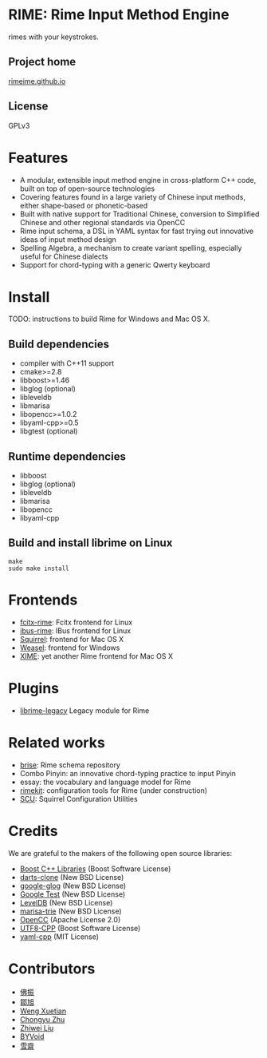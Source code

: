 <meta charset="UTF-8">

RIME: Rime Input Method Engine
===
rimes with your keystrokes.

Project home
---
[rimeime.github.io](http://rimeime.github.io)

License
---
GPLv3

Features
===
  - A modular, extensible input method engine in cross-platform C++ code, built on top of open-source technologies
  - Covering features found in a large variety of Chinese input methods, either shape-based or phonetic-based
  - Built with native support for Traditional Chinese, conversion to Simplified Chinese and other regional standards via OpenCC
  - Rime input schema, a DSL in YAML syntax for fast trying out innovative ideas of input method design
  - Spelling Algebra, a mechanism to create variant spelling, especially useful for Chinese dialects
  - Support for chord-typing with a generic Qwerty keyboard

Install
===
TODO: instructions to build Rime for Windows and Mac OS X.

Build dependencies
---
  - compiler with C++11 support
  - cmake>=2.8
  - libboost>=1.46
  - libglog (optional)
  - libleveldb
  - libmarisa
  - libopencc>=1.0.2
  - libyaml-cpp>=0.5
  - libgtest (optional)

Runtime dependencies
---
  - libboost
  - libglog (optional)
  - libleveldb
  - libmarisa
  - libopencc
  - libyaml-cpp

Build and install librime on Linux
---
```
make
sudo make install
```

Frontends
===
  - [fcitx-rime](https://github.com/fcitx/fcitx-rime): Fcitx frontend for Linux
  - [ibus-rime](https://github.com/lotem/ibus-rime): IBus frontend for Linux
  - [Squirrel](https://github.com/lotem/squirrel): frontend for Mac OS X
  - [Weasel](https://github.com/lotem/weasel): frontend for Windows
  - [XIME](https://github.com/stackia/XIME): yet another Rime frontend for Mac OS X

Plugins
===
  - [librime-legacy](https://github.com/lotem/librime-legacy) Legacy module for Rime

Related works
===
  - [brise](https://github.com/lotem/brise): Rime schema repository
  - Combo Pinyin: an innovative chord-typing practice to input Pinyin
  - essay: the vocabulary and language model for Rime
  - [rimekit](https://github.com/lotem/rimekit): configuration tools for Rime (under construction)
  - [SCU](https://github.com/neolee/SCU/): Squirrel Configuration Utilities

Credits
===
We are grateful to the makers of the following open source libraries:

  - [Boost C++ Libraries](http://www.boost.org/) (Boost Software License)
  - [darts-clone](https://code.google.com/p/darts-clone/) (New BSD License)
  - [google-glog](https://code.google.com/p/google-glog/) (New BSD License)
  - [Google Test](https://code.google.com/p/googletest/) (New BSD License)
  - [LevelDB](https://github.com/google/leveldb) (New BSD License)
  - [marisa-trie](https://code.google.com/p/marisa-trie/) (New BSD License)
  - [OpenCC](https://github.com/BYVoid/OpenCC) (Apache License 2.0)
  - [UTF8-CPP](http://utfcpp.sourceforge.net/) (Boost Software License)
  - [yaml-cpp](https://code.google.com/p/yaml-cpp/) (MIT License)

Contributors
===
  - [佛振](https://github.com/lotem)
  - [鄒旭](https://githbu.com/zouivex)
  - [Weng Xuetian](http://csslayer.info)
  - [Chongyu Zhu](http://lembacon.com)
  - [Zhiwei Liu](https://github.com/liuzhiwei)
  - [BYVoid](http://www.byvoid.com)
  - [雪齋](https://github.com/LEOYoon-Tsaw)

